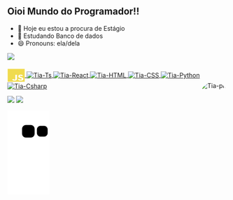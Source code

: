 ## Oioi Mundo do Programador!!

- 🔭 Hoje eu estou a procura de Estágio
- 🌱 Estudando Banco de dados
- 😄 Pronouns: ela/dela

<div align="left">
  <a href="https://github.com/tiamanda">
  <img height="180em" src="https://github-readme-stats.vercel.app/api?username=tiamanda&show_icons=true&theme=synthwave&include_all_commits=true&count_private=true"/>
</div>

<div style="display: inline_block"><br>
  <img align="center" alt="Tia-Js" height="30" width="40" src="https://raw.githubusercontent.com/devicons/devicon/master/icons/javascript/javascript-plain.svg">
  <img align="center" alt="Tia-Ts" height="30" width="40" <img src="https://cdn.jsdelivr.net/gh/devicons/devicon/icons/csharp/csharp-original.svg" />
  <img align="center" alt="Tia-React" height="30" width="40" <img src="https://cdn.jsdelivr.net/gh/devicons/devicon/icons/cplusplus/cplusplus-original.svg" />
  <img align="center" alt="Tia-HTML" height="30" width="40" <img src="https://cdn.jsdelivr.net/gh/devicons/devicon/icons/android/android-original-wordmark.svg" />
  <img align="center" alt="Tia-CSS" height="30" width="40" <img src="https://cdn.jsdelivr.net/gh/devicons/devicon/icons/photoshop/photoshop-plain.svg" />
  <img align="center" alt="Tia-Python" height="30" width="40" <img src="https://cdn.jsdelivr.net/gh/devicons/devicon/icons/vscode/vscode-original.svg" />
  <img align="center" alt="Tia-Csharp" height="30" width="40" <img src="https://cdn.jsdelivr.net/gh/devicons/devicon/icons/html5/html5-original.svg" />
  <img align="right" alt="Tia-pic" height="150" style="border-radius:50px;" src="https://media.discordapp.net/attachments/800862007674535948/1024753244116885504/download20220903153833.png">
</div>
  <p/>
  
  <div> 
  <a href = "mailto:wonkz.contatos@gmail.com"><img src="https://img.shields.io/badge/-Gmail-%23333?style=for-the-badge&logo=gmail&logoColor=white" target="_blank"></a>
  <a href="https://www.linkedin.com/in/amanda-pra%C3%A7a" target="_blank"><img src="https://img.shields.io/badge/-LinkedIn-%230077B5?style=for-the-badge&logo=linkedin&logoColor=white" target="_blank"></a> 
 
  ![Snake animation](https://github.com/rafaballerini/rafaballerini/blob/output/github-contribution-grid-snake.svg)
 
</div>
